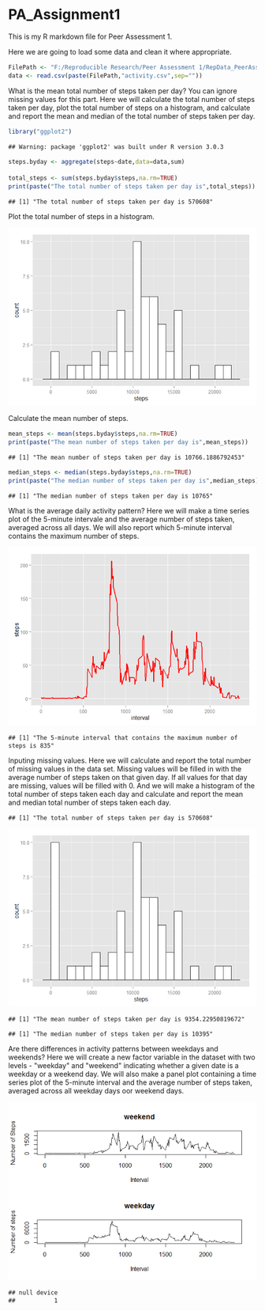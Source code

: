 # PA_Assignment1



This is my R markdown file for Peer Assessment 1.

Here we are going to load some data and clean it where appropriate.



```r
FilePath <- "F:/Reproducible Research/Peer Assessment 1/RepData_PeerAssessment1/repdata-data-activity/"
data <- read.csv(paste(FilePath,"activity.csv",sep=""))
```

What is the mean total number of steps taken per day? You can ignore missing values for this part.
Here we will calculate the total number of steps taken per day, plot the total number of steps on a histogram, and calculate and report the mean and median of the total number of steps taken per day.


```r
library("ggplot2")
```

```
## Warning: package 'ggplot2' was built under R version 3.0.3
```

```r
steps.byday <- aggregate(steps~date,data=data,sum)

total_steps <- sum(steps.byday$steps,na.rm=TRUE)
print(paste("The total number of steps taken per day is",total_steps))
```

```
## [1] "The total number of steps taken per day is 570608"
```

Plot the total number of steps in a histogram.

![](PA1_template_files/figure-html/unnamed-chunk-3-1.png) 

Calculate the mean number of steps.


```r
mean_steps <- mean(steps.byday$steps,na.rm=TRUE)
print(paste("The mean number of steps taken per day is",mean_steps))
```

```
## [1] "The mean number of steps taken per day is 10766.1886792453"
```

```r
median_steps <- median(steps.byday$steps,na.rm=TRUE)
print(paste("The median number of steps taken per day is",median_steps))
```

```
## [1] "The median number of steps taken per day is 10765"
```

What is the average daily activity pattern?
Here we will make a time series plot of the 5-minute intervale and the average number of steps taken, averaged across all days. We will also report which 5-minute interval contains the maximum number of steps.


![](PA1_template_files/figure-html/unnamed-chunk-5-1.png) 

```
## [1] "The 5-minute interval that contains the maximum number of steps is 835"
```

Inputing missing values.
Here we will calculate and report the total number of missing values in the data set. Missing values will be filled in with the average number of steps taken on that given day. If all values for that day are missing, values will be filled with 0. And we will make a histogram of the total number of steps taken each day and calculate and report the mean and median total number of steps taken each day.



```
## [1] "The total number of steps taken per day is 570608"
```

![](PA1_template_files/figure-html/unnamed-chunk-6-1.png) 

```
## [1] "The mean number of steps taken per day is 9354.22950819672"
```

```
## [1] "The median number of steps taken per day is 10395"
```

Are there differences in activity patterns between weekdays and weekends?
Here we will create a new factor variable in the dataset with two levels - "weekday" and "weekend" indicating whether a given date is a weekday or a weekend day. We will also make a panel plot containing a time series plot of the 5-minute interval and the average number of steps taken, averaged across all weekday days oor weekend days.


![](PA1_template_files/figure-html/unnamed-chunk-7-1.png) 

```
## null device 
##           1
```
